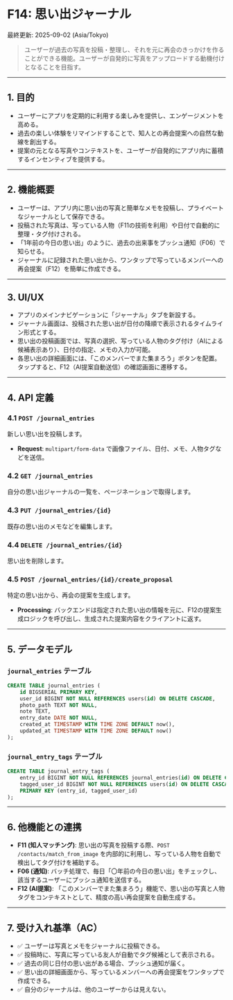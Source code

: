 # F14: 思い出ジャーナル

最終更新: 2025-09-02 (Asia/Tokyo)

> ユーザーが過去の写真を投稿・整理し、それを元に再会のきっかけを作ることができる機能。ユーザーが自発的に写真をアップロードする動機付けとなることを目指す。

---

## 1. 目的
- ユーザーにアプリを定期的に利用する楽しみを提供し、エンゲージメントを高める。
- 過去の楽しい体験をリマインドすることで、知人との再会提案への自然な動線を創出する。
- 提案の元となる写真やコンテキストを、ユーザーが自発的にアプリ内に蓄積するインセンティブを提供する。

---

## 2. 機能概要
- ユーザーは、アプリ内に思い出の写真と簡単なメモを投稿し、プライベートなジャーナルとして保存できる。
- 投稿された写真は、写っている人物（F11の技術を利用）や日付で自動的に整理・タグ付けされる。
- 「1年前の今日の思い出」のように、過去の出来事をプッシュ通知（F06）で知らせる。
- ジャーナルに記録された思い出から、ワンタップで写っているメンバーへの再会提案（F12）を簡単に作成できる。

---

## 3. UI/UX
- アプリのメインナビゲーションに「ジャーナル」タブを新設する。
- ジャーナル画面は、投稿された思い出が日付の降順で表示されるタイムライン形式とする。
- 思い出の投稿画面では、写真の選択、写っている人物のタグ付け（AIによる候補表示あり）、日付の指定、メモの入力が可能。
- 各思い出の詳細画面には、「このメンバーでまた集まろう」ボタンを配置。タップすると、F12（AI提案自動送信）の確認画面に遷移する。

---

## 4. API 定義

### 4.1 `POST /journal_entries`
新しい思い出を投稿します。
- **Request**: `multipart/form-data` で画像ファイル、日付、メモ、人物タグなどを送信。

### 4.2 `GET /journal_entries`
自分の思い出ジャーナルの一覧を、ページネーションで取得します。

### 4.3 `PUT /journal_entries/{id}`
既存の思い出のメモなどを編集します。

### 4.4 `DELETE /journal_entries/{id}`
思い出を削除します。

### 4.5 `POST /journal_entries/{id}/create_proposal`
特定の思い出から、再会の提案を生成します。
- **Processing**: バックエンドは指定された思い出の情報を元に、F12の提案生成ロジックを呼び出し、生成された提案内容をクライアントに返す。

---

## 5. データモデル

### `journal_entries` テーブル
```sql
CREATE TABLE journal_entries (
    id BIGSERIAL PRIMARY KEY,
    user_id BIGINT NOT NULL REFERENCES users(id) ON DELETE CASCADE,
    photo_path TEXT NOT NULL,
    note TEXT,
    entry_date DATE NOT NULL,
    created_at TIMESTAMP WITH TIME ZONE DEFAULT now(),
    updated_at TIMESTAMP WITH TIME ZONE DEFAULT now()
);
```

### `journal_entry_tags` テーブル
```sql
CREATE TABLE journal_entry_tags (
    entry_id BIGINT NOT NULL REFERENCES journal_entries(id) ON DELETE CASCADE,
    tagged_user_id BIGINT NOT NULL REFERENCES users(id) ON DELETE CASCADE,
    PRIMARY KEY (entry_id, tagged_user_id)
);
```

---

## 6. 他機能との連携
- **F11 (知人マッチング)**: 思い出の写真を投稿する際、`POST /contacts/match_from_image` を内部的に利用し、写っている人物を自動で検出してタグ付けを補助する。
- **F06 (通知)**: バッチ処理で、毎日「〇年前の今日の思い出」をチェックし、該当するユーザーにプッシュ通知を送信する。
- **F12 (AI提案)**: 「このメンバーでまた集まろう」機能で、思い出の写真と人物タグをコンテキストとして、精度の高い再会提案を自動生成する。

---

## 7. 受け入れ基準（AC）
- ✅ ユーザーは写真とメモをジャーナルに投稿できる。
- ✅ 投稿時に、写真に写っている友人が自動でタグ候補として表示される。
- ✅ 過去の同じ日付の思い出がある場合、プッシュ通知が届く。
- ✅ 思い出の詳細画面から、写っているメンバーへの再会提案をワンタップで作成できる。
- ✅ 自分のジャーナルは、他のユーザーからは見えない。
